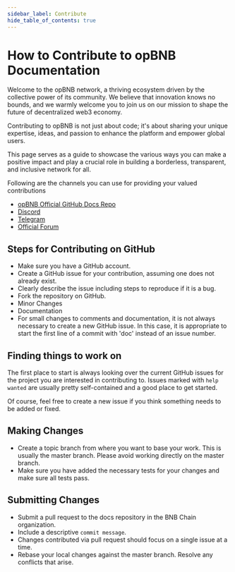 ```yaml
---
sidebar_label: Contribute
hide_table_of_contents: true
---
```


# How to Contribute to opBNB Documentation

Welcome to the opBNB network, a thriving ecosystem driven by the collective power of its community. We believe that innovation knows no bounds, and we warmly welcome you to join us on our mission to shape the future of decentralized web3 economy. 

Contributing to opBNB is not just about code; it's about sharing your unique expertise, ideas, and passion to enhance the platform and empower global users. 

This page serves as a guide to showcase the various ways you can make a positive impact and play a crucial role in building a borderless, transparent, and inclusive network for all.

Following are the channels you can use for providing your valued contributions

- [opBNB Official GitHub Docs Repo](https://github.com/bnb-chain/opbnb-docs)
- [Discord](https://discord.com/invite/bnbchain)
- [Telegram](http://t.me/bnbchain)
- [Official Forum](https://forum.bnbchain.org/)


## Steps for Contributing on GitHub

- Make sure you have a GitHub account.
- Create a GitHub issue for your contribution, assuming one does not already exist.
- Clearly describe the issue including steps to reproduce if it is a bug.
- Fork the repository on GitHub.
- Minor Changes
- Documentation
- For small changes to comments and documentation, it is not always necessary to create a new GitHub issue. In this case, it is appropriate to start the first line of a commit with 'doc' instead of an issue number.

## Finding things to work on

The first place to start is always looking over the current GitHub issues for the project you are interested in contributing to. Issues marked with `help wanted` are usually pretty self-contained and a good place to get started.

Of course, feel free to create a new issue if you think something needs to be added or fixed.

## Making Changes

- Create a topic branch from where you want to base your work. This is usually the master branch. Please avoid working directly on the master branch.
- Make sure you have added the necessary tests for your changes and make sure all tests pass.

## Submitting Changes

- Submit a pull request to the docs repository in the BNB Chain organization.
- Include a descriptive `commit message`.
- Changes contributed via pull request should focus on a single issue at a time.
- Rebase your local changes against the master branch. Resolve any conflicts that arise.
